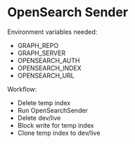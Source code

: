 # OpenSearch Sender

Environment variables needed:
- GRAPH_REPO
- GRAPH_SERVER
- OPENSEARCH_AUTH
- OPENSEARCH_INDEX
- OPENSEARCH_URL

Workflow:
- Delete temp index
- Run OpenSearchSender
- Delete dev/live
- Block write for temp index
- Clone temp index to dev/live